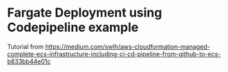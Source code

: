 # Fargate Deployment using Codepipeline example 

Tutorial from
https://medium.com/swlh/aws-cloudformation-managed-complete-ecs-infrastructure-including-ci-cd-pipeline-from-github-to-ecs-b833bb44e01c
